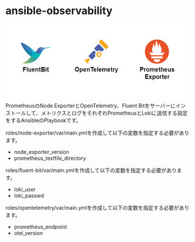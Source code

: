 # ansible-observability
<img width="600" alt="ansible-observability.drawio.png" src="ansible-observability.drawio.png">

PrometheusのNode ExporterとOpenTelemetry、Fluent Bitをサーバーにインストールして、メトリクスとログをそれぞれPrometheusとLokiに送信する設定をするAnsibleのPlaybookです。

roles/node-exporter/var/main.ymlを作成して以下の変数を指定する必要があります。
- node_exporter_version
- prometheus_textfile_directory

roles/fluent-bit/var/main.ymlを作成して以下の変数を指定する必要があります。
- loki_user
- loki_passwd

roles/opentelemetry/var/main.ymlを作成して以下の変数を指定する必要があります。
- prometheus_endpoint
- otel_version

